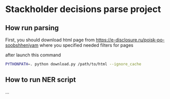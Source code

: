 # Stackholder decisions parse project

## How run parsing

First, you should download html page from https://e-disclosure.ru/poisk-po-soobshheniyam
where you specified needed filters for pages

after launch this command
```bash
PYTHONPATH=. python download.py /path/to/html --ignore_cache
```

## How to run NER script

...